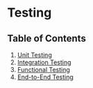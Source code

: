 # Testing #

## Table of Contents
1. [Unit Testing](#unit-testing)
2. [Integration Testing](#integration-testing)
3. [Functional Testing](#functional-testing)
4. [End-to-End Testing](#end-to-end-testing)
